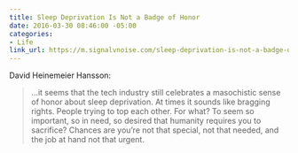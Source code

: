 ```yaml
---
title: Sleep Deprivation Is Not a Badge of Honor
date: 2016-03-30 08:46:00 -05:00
categories:
- Life
link_url: https://m.signalvnoise.com/sleep-deprivation-is-not-a-badge-of-honor/
---
```


David Heinemeier Hansson:

> …it seems that the tech industry still celebrates a masochistic sense of honor about sleep deprivation. At times it sounds like bragging rights. People trying to top each other. For what? To seem so important, so in need, so desired that humanity requires you to sacrifice? Chances are you’re not that special, not that needed, and the job at hand not that urgent.
